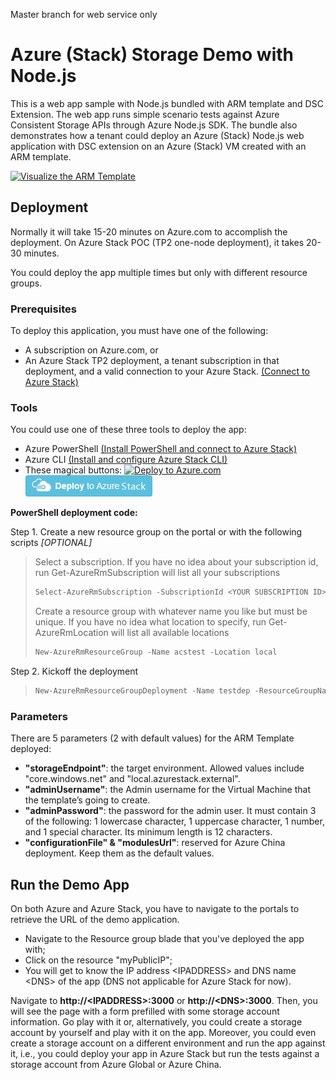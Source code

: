 ﻿Master branch for web service only

# Azure (Stack) Storage Demo with Node.js
This is a web app sample with Node.js bundled with ARM template and DSC Extension.
The web app runs simple scenario tests against Azure Consistent Storage APIs through Azure Node.js SDK. 
The bundle also demonstrates how a tenant could deploy an Azure (Stack) Node.js web application with DSC extension on an Azure (Stack) VM created with an ARM template.

[![Visualize the ARM Template](http://armviz.io/visualizebutton.png "Visualize the ARM Template")](http://armviz.io/#/?load=https://raw.githubusercontent.com/yingqunpku/azurestoragedemo/master/ARMTemplate/Templates/azuredeploy.json)

## Deployment
Normally it will take 15-20 minutes on Azure.com to accomplish the deployment. On Azure Stack POC (TP2 one-node deployment), it takes 20-30 minutes.

You could deploy the app multiple times but only with different resource groups.


### Prerequisites
To deploy this application, you must have one of the following: 
+ A subscription on Azure.com, or 
+ An Azure Stack TP2 deployment, a tenant subscription in that deployment, and a valid connection to your Azure Stack. [(Connect to Azure Stack)](https://docs.microsoft.com/en-us/azure/azure-stack/azure-stack-connect-azure-stack)

### Tools
You could use one of these three tools to deploy the app:
+ Azure PowerShell [(Install PowerShell and connect to Azure Stack)](https://docs.microsoft.com/en-us/azure/azure-stack/azure-stack-connect-powershell)
+ Azure CLI [(Install and configure Azure Stack CLI)](https://docs.microsoft.com/en-us/azure/azure-stack/azure-stack-connect-cli)
+ These magical buttons:
[![Deploy to Azure.com](http://azuredeploy.net/deploybutton.png "Deploy to Azure.com")](https://portal.azure.com/#create/Microsoft.Template/uri/https%3A%2F%2Fraw.githubusercontent.com%2Fyingqunpku%2Fazurestoragedemo%2Fmaster%2FARMTemplate%2FTemplates%2Fazuredeploy.json)  [![Deploy to Azure Stack](images/deploytoazurestack.png "Deploy to Azure Stack")](https://portal.azurestack.local/#create/Microsoft.Template/uri/https%3A%2F%2Fraw.githubusercontent.com%2Fyingqunpku%2Fazurestoragedemo%2Fmaster%2FARMTemplate%2FTemplates%2Fazuredeploy.json)


**PowerShell deployment code:**

Step 1. Create a new resource group on the portal or with the following scripts *[OPTIONAL]*
> Select a subscription. If you have no idea about your subscription id, run Get-AzureRmSubscription will list all your subscriptions
> ```PowerShell
> Select-AzureRmSubscription -SubscriptionId <YOUR SUBSCRIPTION ID>
> ```
> Create a resource group with whatever name you like but must be unique. If you have no idea what location to specify, run Get-AzureRmLocation will list all available locations
> ```PowerShell
> New-AzureRmResourceGroup -Name acstest -Location local 
> ```

Step 2. Kickoff the deployment
> ```PowerShell
> New-AzureRmResourceGroupDeployment -Name testdep -ResourceGroupName acstest -TemplateUri "https://raw.githubusercontent.com/yingqunpku/azurestoragedemo/master/ARMTemplate/Templates/azuredeploy.json"  
> ```


### Parameters
There are 5 parameters (2 with default values) for the ARM Template deployed:
+ **"storageEndpoint"**: the target environment. Allowed values include "core.windows.net" and "local.azurestack.external".
+ **"adminUsername"**: the Admin username for the Virtual Machine that the template’s going to create.
+ **"adminPassword"**: the password for the admin user. It must contain 3 of the following: 1 lowercase character, 1 uppercase character, 1 number, and 1 special character. Its minimum length is 12 characters.
+ **"configurationFile" & "modulesUrl"**: reserved for Azure China deployment. Keep them as the default values.


## Run the Demo App
On both Azure and Azure Stack, you have to navigate to the portals to retrieve the URL of the demo application.
+ Navigate to the Resource group blade that you've deployed the app with;
+ Click on the resource "myPublicIP";
+ You will get to know the IP address \<IPADDRESS> and DNS name \<DNS> of the app (DNS not applicable for Azure Stack for now).

Navigate to **http://\<IPADDRESS>:3000** or **http://\<DNS>:3000**. 
Then, you will see the page with a form prefilled with some storage account information. 
Go play with it or, alternatively, you could create a storage account by yourself and play with it on the app. Moreover, you could even create a storage account on a different environment and run the app against it, i.e., you could deploy your app in Azure Stack but run the tests against a storage account from Azure Global or Azure China.